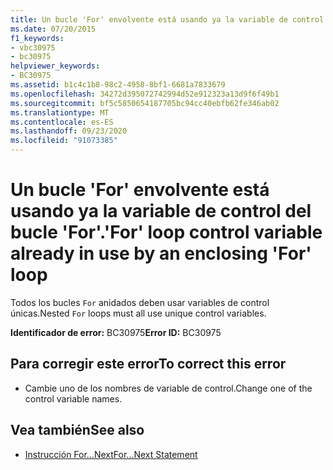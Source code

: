 ```yaml
---
title: Un bucle 'For' envolvente está usando ya la variable de control del bucle 'For'.
ms.date: 07/20/2015
f1_keywords:
- vbc30975
- bc30975
helpviewer_keywords:
- BC30975
ms.assetid: b1c4c1b8-98c2-4958-8bf1-6681a7833679
ms.openlocfilehash: 34272d395072742994d52e912323a13d9f6f49b1
ms.sourcegitcommit: bf5c5850654187705bc94cc40ebfb62fe346ab02
ms.translationtype: MT
ms.contentlocale: es-ES
ms.lasthandoff: 09/23/2020
ms.locfileid: "91073385"
---
```

# <a name="for-loop-control-variable-already-in-use-by-an-enclosing-for-loop"></a><span data-ttu-id="fbff4-102">Un bucle 'For' envolvente está usando ya la variable de control del bucle 'For'.</span><span class="sxs-lookup"><span data-stu-id="fbff4-102">'For' loop control variable already in use by an enclosing 'For' loop</span></span>

<span data-ttu-id="fbff4-103">Todos los bucles `For` anidados deben usar variables de control únicas.</span><span class="sxs-lookup"><span data-stu-id="fbff4-103">Nested `For` loops must all use unique control variables.</span></span>  
  
 <span data-ttu-id="fbff4-104">**Identificador de error:** BC30975</span><span class="sxs-lookup"><span data-stu-id="fbff4-104">**Error ID:** BC30975</span></span>  
  
## <a name="to-correct-this-error"></a><span data-ttu-id="fbff4-105">Para corregir este error</span><span class="sxs-lookup"><span data-stu-id="fbff4-105">To correct this error</span></span>  
  
- <span data-ttu-id="fbff4-106">Cambie uno de los nombres de variable de control.</span><span class="sxs-lookup"><span data-stu-id="fbff4-106">Change one of the control variable names.</span></span>  
  
## <a name="see-also"></a><span data-ttu-id="fbff4-107">Vea también</span><span class="sxs-lookup"><span data-stu-id="fbff4-107">See also</span></span>

- [<span data-ttu-id="fbff4-108">Instrucción For...Next</span><span class="sxs-lookup"><span data-stu-id="fbff4-108">For...Next Statement</span></span>](../language-reference/statements/for-next-statement.md)
